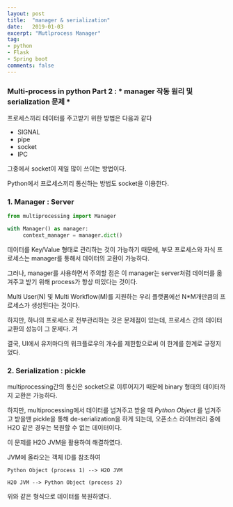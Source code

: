 ```yaml
---
layout: post
title:  "manager & serialization"
date:   2019-01-03
excerpt: "Mutlprocess Manager"
tag:
- python
- Flask
- Spring boot
comments: false
---
```

### Multi-process in python Part 2 : * manager 작동 원리 및 serialization 문제 *

프로세스끼리 데이터를 주고받기 위한 방법은 다음과 같다


* SIGNAL
* pipe
* socket
* IPC


그중에서 socket이 제일 많이 쓰이는 방법이다.

Python에서 프로세스끼리 통신하는 방법도 socket을 이용한다.



### 1. Manager : Server

``` Python
from multiprocessing import Manager

with Manager() as manager:
     context_manager = manager.dict()

```

데이터를 Key/Value 형태로 관리하는 것이 가능하기 때문에,
부모 프로세스와 자식 프로세스는 manager를 통해서 데이터의 교환이 가능하다.

그러나, manager를 사용하면서 주의할 점은 이 manager는 server처럼 데이터를 옮겨주고 받기 위해 process가 항상 떠있다는 것이다.

Multi User(N) 및 Multi Workflow(M)를 지원하는 우리 플랫폼에선
N*M개만큼의 프로세스가 생성된다는 것이다.

하지만, 하나의 프로세스로 전부관리하는 것은 문제점이 있는데, 프로세스 간의 데이터 교환의 성능이 그 문제다.
겨

결국, UI에서 유저마다의 워크플로우의 개수를 제한함으로써 이 한계를 한계로 규정지었다.

### 2. Serialization : pickle

multiprocessing간의 통신은 socket으로 이루어지기 때문에 binary 형태의 데이터까지 교환은 가능하다.

하지만, multiprocessing에서 데이터를 넘겨주고 받을 때 *Python Object* 를 넘겨주고 받을땐 pickle을 통해 de-serialization을 하게 되는데, 오픈소스 라이브러리 중에 H2O 같은 경우는 복원할 수 없는 데이터이다.

이 문제를 H2O JVM을 활용하여 해결하였다.

JVM에 올라오는 객체 ID를 참조하여

``` mermaid
Python Object (process 1) --> H2O JVM

H2O JVM --> Python Object (process 2)

```

위와 같은 형식으로 데이터를 복원하였다.
